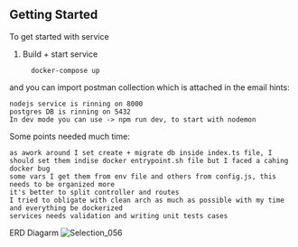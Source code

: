 ## Getting Started

To get started with service

1. Build + start service  

    ```
      docker-compose up
    ```
and you can import postman collection which is attached in the email
hints:
```
nodejs service is rinning on 8000 
postgres DB is rinning on 5432
In dev mode you can use -> npm run dev, to start with nodemon
```

Some points needed much time:
```
as awork around I set create + migrate db inside index.ts file, I should set them indise docker entrypoint.sh file but I faced a cahing docker bug
some vars I get them from env file and others from config.js, this needs to be organized more
it's better to split controller and routes
I tried to obligate with clean arch as much as possible with my time and everything be dockerized 
services needs validation and writing unit tests cases
```
ERD Diagarm
![Selection_056](https://github.com/bastawesy94/fatura-task/assets/19712028/e081d8cc-427d-423b-9572-c33ee8d5c14c)
